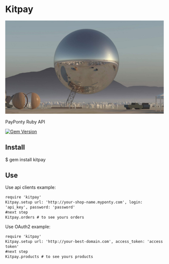 # Kitpay
![](https://github.com/MicrohexHQ/kitpay/blob/master/U/AI/ArtBoard%20Image%20(639).jpg)

PayPonty Ruby API

[![Gem Version](https://badge.fury.io/rb/kitpay.png)](http://badge.fury.io/rb/kitpay)

## Install

$ gem install kitpay

## Use

Use api clients example:

    require 'kitpay'
    Kitpay.setup url: 'http://your-shop-name.myponty.com', login: 'api_key', password: 'password'
    #next step
    Kitpay.orders # to see yours orders

Use OAuth2 example:

    require 'kitpay'
    Kitpay.setup url: 'http://your-best-domain.com', access_token: 'access token'
    #next step
    Kitpay.products # to see yours products



